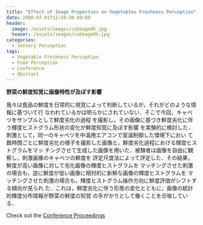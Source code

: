 ```yaml
---
title: "Effect of Image Properties on Vegetables Freshness Perception"
date: 2008-07-01T12:34:30-04:00
header:
  image: /assets/images/cabbage0h.jpg
  teaser: /assets/images/cabbage0h.jpg
categories:
  - Sensory Perception
tags:
  - Vegetable Freshness Perception
  - Food Perception
  - Conference
  - Abstract
---
```

**野菜の鮮度知覚に画像特性が及ぼす影響**

我々は食品の鮮度を日常的に視覚によって判断しているが，それがどのような情報に基づいて行
なわれているかは明らかにされていない．そこで今回，キャベツをサンプルとして鮮度劣化の過程
を撮影し，その画像に基づき鮮度劣化に伴う輝度ヒストグラム形状の変化が鮮度知覚に及ぼす影響
を実験的に検討した．刺激として，同一のキャベツを中温用エアコンで室温制御した環境下におい
て数時間ごとに鮮度劣化の様子を撮影した画像と，鮮度劣化過程における輝度ヒストグラムをマッ
チングさせて生成した画像を用いた．被験者は画像を自由に観察し，刺激画像のキャベツの鮮度を
評定尺度法によって評定した．その結果，鮮度が高い画像に対して劣化画像の輝度ヒストグラムを
マッチングさせた刺激の場合も，逆に鮮度が低い画像に相対的に新鮮な画像の輝度ヒストグラムを
マッチングさせた刺激の場合も，輝度ヒストグラム操作方向に鮮度評価がシフトする傾向が見られ
た．これは，鮮度劣化に伴う形態の変化とともに，画像の統計的輝度分布情報が野菜の鮮度の知覚
の手がかりとして働くことを示唆している．

Check out the [Conference Proceedings][URL] 

[URL]:   http://www.visionsociety.jp/vision/vol20-3/VISION200303.pdf